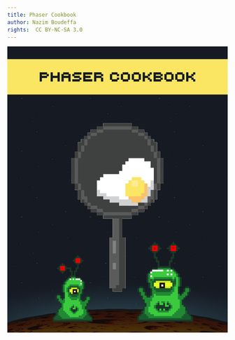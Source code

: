 ```yaml
---
title: Phaser Cookbook
author: Nazim Boudeffa
rights:  CC BY-NC-SA 3.0
---
```


![](images/title_page.png)
